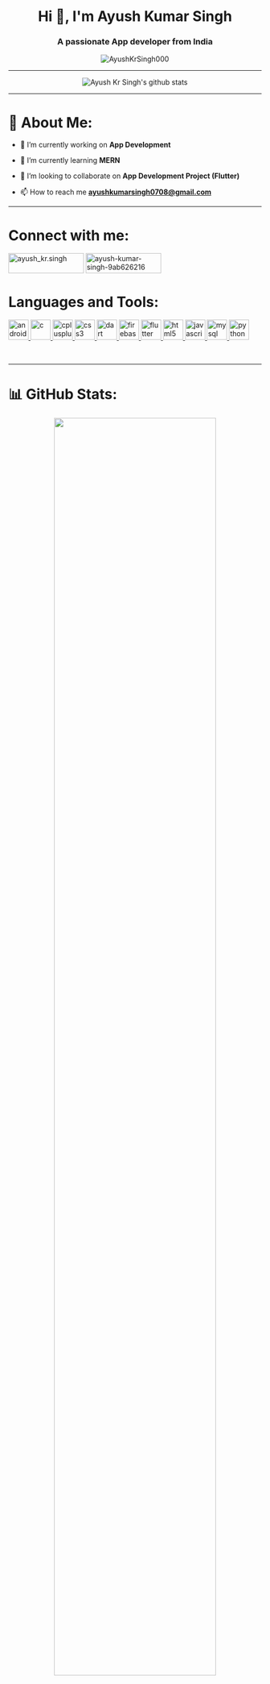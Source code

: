<h1 align="center">Hi 👋, I'm Ayush Kumar Singh</h1>

<h3 align="center">A passionate App developer from India</h3>

<p align="center"> <img src="https://visitcount.itsvg.in/api?id=AyushKrSingh000&icon=0&color=0" alt="AyushKrSingh000" /></p>
<hr>
<p align="center">
<img height="auto"  alt="Ayush Kr Singh's github stats" 
         src="https://github-profile-trophy.vercel.app/?username=AyushKrSingh000&row=1&column=6&theme=radical&margin-w=15e" />
</p>
<hr>


# 💫 About Me: 

- 🔭 I’m currently working on **App Development**

- 🌱 I’m currently learning **MERN**

- 👯 I’m looking to collaborate on **App Development Project (Flutter)**

- 📫 How to reach me **ayushkumarsingh0708@gmail.com**
<hr>

<h1 align="left">Connect with me:</h1>
<p align="left">
<a href="https://instagram.com/ayush_kr.singh" target="blank"><img align="center" src="https://img.shields.io/badge/instagram-%23000000.svg?&style=for-the-badge&logo=instagram&logoColor=white alt=instagram" alt="ayush_kr.singh" height="40" width="150" /></a>
  <a href="https://www.linkedin.com/in/ayush-kumar-singh-9ab626216" target="blank"><img align="center" src="https://img.shields.io/badge/linkedin-%231E77B5.svg?&style=for-the-badge&logo=linkedin&logoColor=white alt=linkedin " alt="ayush-kumar-singh-9ab626216" height="40" width="150" /></a>
</p>
<h1 align="left">Languages and Tools:</h1>
<p align="left"> <a href="https://developer.android.com" target="_blank" rel="noreferrer"> <img src="https://profilinator.rishav.dev/skills-assets/android-original-wordmark.svg" alt="android" width="40" height="40"/> </a> <a href="https://www.cprogramming.com/" target="_blank" rel="noreferrer"> <img src="https://profilinator.rishav.dev/skills-assets/c-original.svg" alt="c" width="40" height="40"/> </a> <a href="https://www.w3schools.com/cpp/" target="_blank" rel="noreferrer"> <img src="https://profilinator.rishav.dev/skills-assets/cplusplus-original.svg" alt="cplusplus" width="40" height="40"/> </a> <a href="https://www.w3schools.com/css/" target="_blank" rel="noreferrer"> <img src="https://profilinator.rishav.dev/skills-assets/css3-original-wordmark.svg" alt="css3" width="40" height="40"/> </a> <a href="https://dart.dev" target="_blank" rel="noreferrer"> <img src="https://www.vectorlogo.zone/logos/dartlang/dartlang-icon.svg" alt="dart" width="40" height="40"/> </a> <a href="https://firebase.google.com/" target="_blank" rel="noreferrer"> <img src="https://www.vectorlogo.zone/logos/firebase/firebase-icon.svg" alt="firebase" width="40" height="40"/> </a> <a href="https://flutter.dev" target="_blank" rel="noreferrer"> <img src="https://www.vectorlogo.zone/logos/flutterio/flutterio-icon.svg" alt="flutter" width="40" height="40"/> </a> <a href="https://www.w3.org/html/" target="_blank" rel="noreferrer"> <img src="https://profilinator.rishav.dev/skills-assets/html5-original-wordmark.svg" alt="html5" width="40" height="40"/> </a> <a href="https://developer.mozilla.org/en-US/docs/Web/JavaScript" target="_blank" rel="noreferrer"> <img src="https://profilinator.rishav.dev/skills-assets/javascript-original.svg" alt="javascript" width="40" height="40"/> </a> <a href="https://www.mysql.com/" target="_blank" rel="noreferrer"> <img src="https://profilinator.rishav.dev/skills-assets/mysql-original-wordmark.svg" alt="mysql" width="40" height="40"/> </a> <a href="https://www.python.org" target="_blank" rel="noreferrer"> <img src="https://profilinator.rishav.dev/skills-assets/python-original.svg" alt="python" width="40" height="40"/> </a> </p>
<br>
<hr>

# 📊 GitHub Stats:
<p align="center">
<img src = "https://github-readme-activity-graph.cyclic.app/graph?username=AyushKrSingh000&theme=radical&hide_border=true&area=true" width = 80%>
</p>

<p align="center"> <img src="https://github-readme-stats.vercel.app/api/top-langs/?username=AyushKrSingh000&langs_count=8&theme=radical&layout=compact" alt="AyushKrSingh000" width = "41%"/>
<img src = "https://github-readme-streak-stats.herokuapp.com?user=AyushKrSingh000&theme=radical&hide_border=false" width = "56%" >
    <img src="https://github-readme-stats.vercel.app/api?username=AyushKrSingh000&show_icons=true&theme=radical" alt="JhndaCoder" width = 60%/>
<hr>

## Holopin Badges:
<p align="center"> <img src = "https://holopin.me/@ayushkrsingh000"> </p>
<hr>


### ✍️ Random Dev Quote
![](https://quotes-github-readme.vercel.app/api?type=horizontal&theme=radical)






